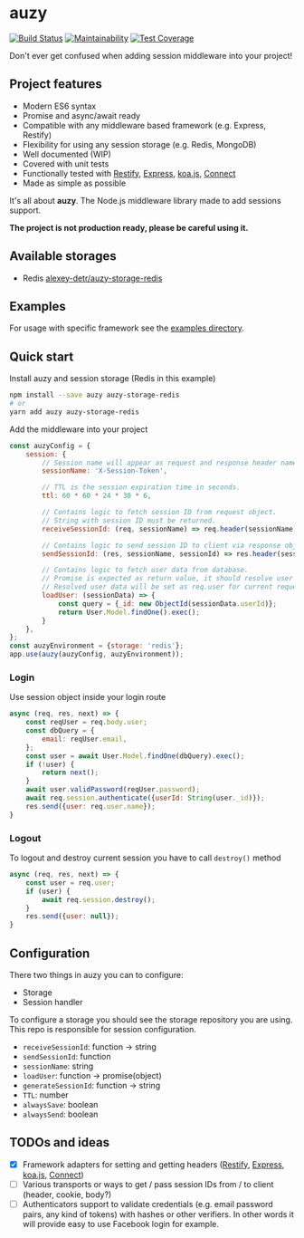 # auzy

[![Build Status](https://travis-ci.org/alexey-detr/auzy.svg?branch=master)](https://travis-ci.org/alexey-detr/auzy) [![Maintainability](https://api.codeclimate.com/v1/badges/dc7769e214a244cb68aa/maintainability)](https://codeclimate.com/github/alexey-detr/auzy/maintainability) [![Test Coverage](https://api.codeclimate.com/v1/badges/dc7769e214a244cb68aa/test_coverage)](https://codeclimate.com/github/alexey-detr/auzy/test_coverage)

Don't ever get confused when adding session middleware into your project!

## Project features

- Modern ES6 syntax
- Promise and async/await ready
- Compatible with any middleware based framework (e.g. Express, Restify)
- Flexibility for using any session storage (e.g. Redis, MongoDB)
- Well documented (WIP)
- Covered with unit tests
- Functionally tested with [Restify](http://restify.com/), [Express](http://expressjs.com/), [koa.js](http://koajs.com/), [Connect](https://github.com/senchalabs/connect)
- Made as simple as possible

It's all about **auzy**. The Node.js middleware library made to add sessions support.

**The project is not production ready, please be careful using it.**

## Available storages

- Redis [alexey-detr/auzy-storage-redis](https://github.com/alexey-detr/auzy-storage-redis)

## Examples

For usage with specific framework see the [examples directory](https://github.com/alexey-detr/auzy/tree/master/examples).

## Quick start

Install auzy and session storage (Redis in this example)

```bash
npm install --save auzy auzy-storage-redis
# or
yarn add auzy auzy-storage-redis
```

Add the middleware into your project

```js
const auzyConfig = {
    session: {
        // Session name will appear as request and response header name below.
        sessionName: 'X-Session-Token',

        // TTL is the session expiration time in seconds.
        ttl: 60 * 60 * 24 * 30 * 6,

        // Contains logic to fetch session ID from request object.
        // String with session ID must be returned.
        receiveSessionId: (req, sessionName) => req.header(sessionName),

        // Contains logic to send session ID to client via response object.
        sendSessionId: (res, sessionName, sessionId) => res.header(sessionName, sessionId),

        // Contains logic to fetch user data from database.
        // Promise is expected as return value, it should resolve user data.
        // Resolved user data will be set as req.user for current request.
        loadUser: (sessionData) => {
            const query = {_id: new ObjectId(sessionData.userId)};
            return User.Model.findOne().exec();
        }
    },
};
const auzyEnvironment = {storage: 'redis'};
app.use(auzy(auzyConfig, auzyEnvironment));
```

### Login

Use session object inside your login route

```js
async (req, res, next) => {
    const reqUser = req.body.user;
    const dbQuery = {
        email: reqUser.email,
    };
    const user = await User.Model.findOne(dbQuery).exec();
    if (!user) {
        return next();
    }
    await user.validPassword(reqUser.password);
    await req.session.authenticate({userId: String(user._id)});
    res.send({user: req.user.name});
}
```

### Logout

To logout and destroy current session you have to call `destroy()` method

```js
async (req, res, next) => {
    const user = req.user;
    if (user) {
        await req.session.destroy();
    }
    res.send({user: null});
}
```

## Configuration

There two things in auzy you can to configure:

- Storage
- Session handler

To configure a storage you should see the storage repository you are using.
This repo is responsible for session configuration.

- `receiveSessionId`: function → string
- `sendSessionId`: function
- `sessionName`: string
- `loadUser`: function → promise(object)
- `generateSessionId`: function → string
- `TTL`: number
- `alwaysSave`: boolean
- `alwaysSend`: boolean

## TODOs and ideas

- [x] Framework adapters for setting and getting headers ([Restify](http://restify.com/), [Express](http://expressjs.com/), [koa.js](http://koajs.com/), [Connect](https://github.com/senchalabs/connect))
- [ ] Various transports or ways to get / pass session IDs from / to client (header, cookie, body?)
- [ ] Authenticators support to validate credentials (e.g. email password pairs, any kind of tokens) with hashes or other verifiers. In other words it will provide easy to use Facebook login for example.

